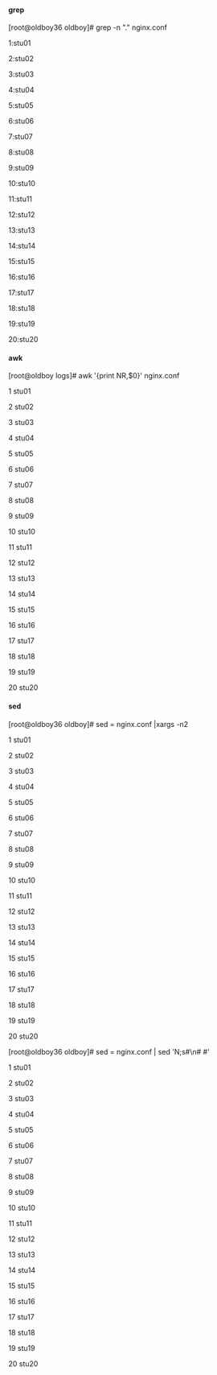 #### grep

\[root@oldboy36 oldboy\]\# grep -n "." nginx.conf

1:stu01

2:stu02

3:stu03

4:stu04

5:stu05

6:stu06

7:stu07

8:stu08

9:stu09

10:stu10

11:stu11

12:stu12

13:stu13

14:stu14

15:stu15

16:stu16

17:stu17

18:stu18

19:stu19

20:stu20

#### awk

\[root@oldboy logs\]\# awk '{print NR,$0}' nginx.conf

1 stu01

2 stu02

3 stu03

4 stu04

5 stu05

6 stu06

7 stu07

8 stu08

9 stu09

10 stu10

11 stu11

12 stu12

13 stu13

14 stu14

15 stu15

16 stu16

17 stu17

18 stu18

19 stu19

20 stu20

#### sed

\[root@oldboy36 oldboy\]\# sed = nginx.conf \|xargs -n2

1 stu01

2 stu02

3 stu03

4 stu04

5 stu05

6 stu06

7 stu07

8 stu08

9 stu09

10 stu10

11 stu11

12 stu12

13 stu13

14 stu14

15 stu15

16 stu16

17 stu17

18 stu18

19 stu19

20 stu20

\[root@oldboy36 oldboy\]\# sed = nginx.conf \| sed 'N;s\#\n\# \#'

1 stu01

2 stu02

3 stu03

4 stu04

5 stu05

6 stu06

7 stu07

8 stu08

9 stu09

10 stu10

11 stu11

12 stu12

13 stu13

14 stu14

15 stu15

16 stu16

17 stu17

18 stu18

19 stu19

20 stu20

